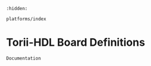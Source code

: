 ```{toctree}
:hidden:

platforms/index

```
# Torii-HDL Board Definitions

```{todo}
Documentation
```
